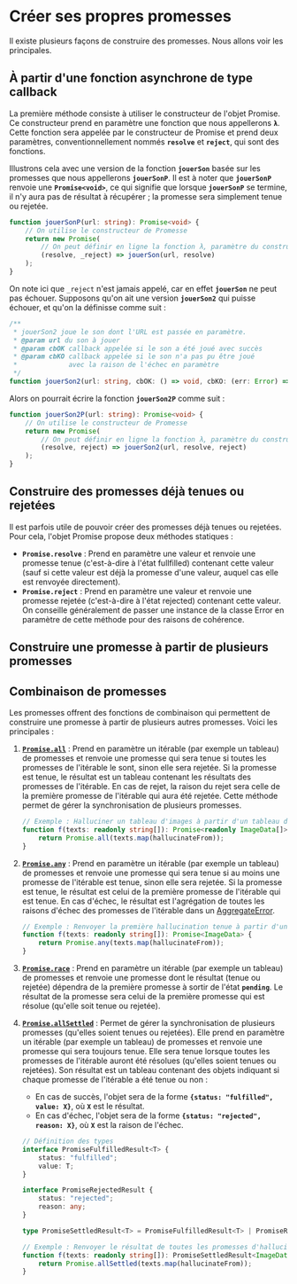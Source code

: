 # Créer ses propres promesses

Il existe plusieurs façons de construire des promesses. Nous allons voir les principales.

## À partir d'une fonction asynchrone de type callback

La première méthode consiste à utiliser le constructeur de l'objet Promise. Ce constructeur prend en paramètre une fonction que nous appellerons **`λ`**. Cette fonction sera appelée par le constructeur de Promise et prend deux paramètres, conventionnellement nommés **`resolve`** et **`reject`**, qui sont des fonctions.

Illustrons cela avec une version de la fonction **`jouerSon`** basée sur les promesses que nous appellerons **`jouerSonP`**. Il est à noter que **`jouerSonP`** renvoie une **`Promise<void>`**, ce qui signifie que lorsque **`jouerSonP`** se termine, il n'y aura pas de résultat à récupérer ; la promesse sera simplement tenue ou rejetée.

```typescript
function jouerSonP(url: string): Promise<void> {
    // On utilise le constructeur de Promesse
    return new Promise( 
        // On peut définir en ligne la fonction λ, paramètre du constructeur de Promesse :
        (resolve, _reject) => jouerSon(url, resolve)
    );
}
```

On note ici que `_reject` n'est jamais appelé, car en effet **`jouerSon`** ne peut pas échouer. Supposons qu'on ait une version **`jouerSon2`** qui puisse échouer, et qu'on la définisse comme suit :

```typescript
/**
 * jouerSon2 joue le son dont l'URL est passée en paramètre.
 * @param url du son à jouer
 * @param cbOK callback appelée si le son a été joué avec succès
 * @param cbKO callback appelée si le son n'a pas pu être joué 
 *             avec la raison de l'échec en paramètre
 */
function jouerSon2(url: string, cbOK: () => void, cbKO: (err: Error) => void): void;
```

Alors on pourrait écrire la fonction **`jouerSon2P`** comme suit :

```typescript
function jouerSon2P(url: string): Promise<void> {
    // On utilise le constructeur de Promesse
    return new Promise( 
        // On peut définir en ligne la fonction λ, paramètre du constructeur de Promesse :
        (resolve, reject) => jouerSon2(url, resolve, reject)
    );
}
```

## Construire des promesses déjà tenues ou rejetées

Il est parfois utile de pouvoir créer des promesses déjà tenues ou rejetées. Pour cela, l'objet Promise propose deux méthodes statiques :

- **`Promise.resolve`** : Prend en paramètre une valeur et renvoie une promesse tenue (c'est-à-dire à l'état fullfilled) contenant cette valeur (sauf si cette valeur est déjà la promesse d'une valeur, auquel cas elle est renvoyée directement).
- **`Promise.reject`** : Prend en paramètre une valeur et renvoie une promesse rejetée (c'est-à-dire à l'état rejected) contenant cette valeur. On conseille généralement de passer une instance de la classe Error en paramètre de cette méthode pour des raisons de cohérence.

## Construire une promesse à partir de plusieurs promesses

## Combinaison de promesses

Les promesses offrent des fonctions de combinaison qui permettent de construire une promesse à partir de plusieurs autres promesses. Voici les principales :

1. [**`Promise.all`**](https://developer.mozilla.org/fr/docs/Web/JavaScript/Reference/Global_Objects/Promise/all) : Prend en paramètre un itérable (par exemple un tableau) de promesses et renvoie une promesse qui sera tenue si toutes les promesses de l'itérable le sont, sinon elle sera rejetée. Si la promesse est tenue, le résultat est un tableau contenant les résultats des promesses de l'itérable. En cas de rejet, la raison du rejet sera celle de la première promesse de l'itérable qui aura été rejetée. Cette méthode permet de gérer la synchronisation de plusieurs promesses.

    ```typescript
    // Exemple : Halluciner un tableau d'images à partir d'un tableau de textes
    function f(texts: readonly string[]): Promise<readonly ImageData[]> {
        return Promise.all(texts.map(hallucinateFrom));
    }
    ```

2. [**`Promise.any`**](https://developer.mozilla.org/fr/docs/Web/JavaScript/Reference/Global_Objects/Promise/any) : Prend en paramètre un itérable (par exemple un tableau) de promesses et renvoie une promesse qui sera tenue si au moins une promesse de l'itérable est tenue, sinon elle sera rejetée. Si la promesse est tenue, le résultat est celui de la première promesse de l'itérable qui est tenue. En cas d'échec, le résultat est l'agrégation de toutes les raisons d'échec des promesses de l'itérable dans un [AggregateError](https://developer.mozilla.org/fr/docs/Web/JavaScript/Reference/Global_Objects/AggregateError).

    ```typescript
    // Exemple : Renvoyer la première hallucination tenue à partir d'un tableau de textes
    function f(texts: readonly string[]): Promise<ImageData> {
        return Promise.any(texts.map(hallucinateFrom));
    }
    ```

3. [**`Promise.race`**](https://developer.mozilla.org/fr/docs/Web/JavaScript/Reference/Global_Objects/Promise/race) : Prend en paramètre un itérable (par exemple un tableau) de promesses et renvoie une promesse dont le résultat (tenue ou rejetée) dépendra de la première promesse à sortir de l'état **`pending`**. Le résultat de la promesse sera celui de la première promesse qui est résolue (qu'elle soit tenue ou rejetée).

4. [**`Promise.allSettled`**](https://developer.mozilla.org/fr/docs/Web/JavaScript/Reference/Global_Objects/Promise/allSettled) : Permet de gérer la synchronisation de plusieurs promesses (qu'elles soient tenues ou rejetées). Elle prend en paramètre un itérable (par exemple un tableau) de promesses et renvoie une promesse qui sera toujours tenue. Elle sera tenue lorsque toutes les promesses de l'itérable auront été résolues (qu'elles soient tenues ou rejetées). Son résultat est un tableau contenant des objets indiquant si chaque promesse de l'itérable a été tenue ou non :

    - En cas de succès, l'objet sera de la forme **`{status: "fulfilled", value: X}`**, où **`X`** est le résultat.
    - En cas d'échec, l'objet sera de la forme **`{status: "rejected", reason: X}`**, où **`X`** est la raison de l'échec.

    ```typescript
    // Définition des types
    interface PromiseFulfilledResult<T> {
        status: "fulfilled";
        value: T;
    }

    interface PromiseRejectedResult {
        status: "rejected";
        reason: any;
    }

    type PromiseSettledResult<T> = PromiseFulfilledResult<T> | PromiseRejectedResult;

    // Exemple : Renvoyer le résultat de toutes les promesses d'hallucination (tenues ou rejetées)
    function f(texts: readonly string[]): PromiseSettledResult<ImageData[]> {
        return Promise.allSettled(texts.map(hallucinateFrom));
    }
    ```
